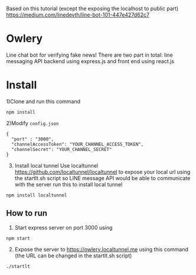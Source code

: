 Based on this tutorial (except the exposing the localhost to public part)
https://medium.com/linedevth/line-bot-101-447e427d62c7

# Owlery
Line chat bot for verifying fake news! There are two part in total: line messaging API backend using express.js and front end using react.js


# Install
1)Clone and run this command
```
npm install
```

2)Modify `config.json`
```
{
  "port" : "3000",
  "channelAccessToken": "YOUR_CHANNEL_ACCESS_TOKEN",
  "channelSecret": "YOUR_CHANNEL_SECRET"
}
```

3) Install local tunnel
Use localtunnel https://github.com/localtunnel/localtunnel to expose your local url using the startlt.sh script so LINE message API would be able to communicate with the server
run this to install local tunnel

```
npm install localtunnel
```

## How to run
1) Start express server on port 3000 using
``` 
npm start 
```
2) Expose the server to https://owlery.localtunnel.me using this command (the URL can be changed in the startlt.sh script) 
``` 
./startlt
```


